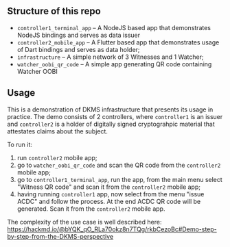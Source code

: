 
## Structure of this repo

- `controller1_terminal_app` – A NodeJS based app that demonstrates NodeJS bindings and serves as data issuer
- `controller2_mobile_app` – A Flutter based app that demonstrates usage of Dart bindings and serves as data holder;
- `infrastructure` – A simple network of 3 Witnesses and 1 Watcher;
- `watcher_oobi_qr_code` – A simple app generating QR code containing Watcher OOBI

## Usage

This is a demonstration of DKMS infrastructure that presents its usage in practice. The demo consists of 2 controllers, where `controller1` is an issuer and `controller2` is a holder of digitally signed cryptograhpic material that attestates claims about the subject.

To run it:
1. run `controller2` mobile app;
2. go to `watcher_oobi_qr_code` and scan the QR code from the `controller2` mobile app;
3. go to `controller1_terminal_app`, run the app, from the main menu select "Witness QR code" and scan it from the `controller2` mobile app;
4. having running `controller1` app, now select from the menu "issue ACDC" and follow the process. At the end ACDC QR code will be generated. Scan it from the `controller2` mobile app.

The complexity of the use case is well described here: https://hackmd.io/@bYQK_qO_RLa70okz8n7TQg/rkbCezoBc#Demo-step-by-step-from-the-DKMS-perspective
